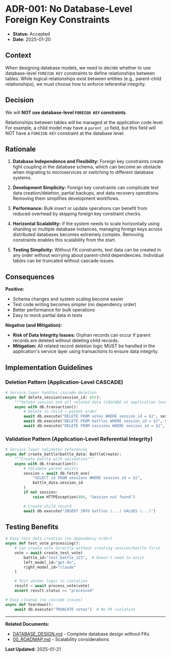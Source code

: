 # ADR-001: No Database-Level Foreign Key Constraints

- **Status:** Accepted
- **Date:** 2025-01-20

## Context

When designing database models, we need to decide whether to use database-level `FOREIGN KEY` constraints to define relationships between tables. While logical relationships exist between entities (e.g., parent-child relationships), we must choose how to enforce referential integrity.

## Decision

We will **NOT use database-level `FOREIGN KEY` constraints**.

Relationships between tables will be managed at the application code level. For example, a child model may have a `parent_id` field, but this field will NOT have a `FOREIGN KEY` constraint at the database level.

## Rationale

1. **Database Independence and Flexibility:** Foreign key constraints create tight coupling in the database schema, which can become an obstacle when migrating to microservices or switching to different database systems.

2. **Development Simplicity:** Foreign key constraints can complicate test data creation/deletion, partial backups, and data recovery operations. Removing them simplifies development workflows.

3. **Performance:** Bulk insert or update operations can benefit from reduced overhead by skipping foreign key constraint checks.

4. **Horizontal Scalability:** If the system needs to scale horizontally using sharding or multiple database instances, managing foreign keys across distributed databases becomes extremely complex. Removing constraints enables this scalability from the start.

5. **Testing Simplicity:** Without FK constraints, test data can be created in any order without worrying about parent-child dependencies. Individual tables can be truncated without cascade issues.

## Consequences

**Positive:**
- Schema changes and system scaling become easier
- Test code writing becomes simpler (no dependency order)
- Better performance for bulk operations
- Easy to mock partial data in tests

**Negative (and Mitigation):**
- **Risk of Data Integrity Issues:** Orphan records can occur if parent records are deleted without deleting child records.
- **Mitigation:** All related record deletion logic MUST be handled in the application's service layer using transactions to ensure data integrity.

## Implementation Guidelines

### Deletion Pattern (Application-Level CASCADE)

```python
# Service layer handles cascade deletion
async def delete_session(session_id: str):
    """Delete session and all related data (CASCADE at application level)"""
    async with db.transaction():
        # Delete in child → parent order
        await db.execute("DELETE FROM votes WHERE session_id = $1", session_id)
        await db.execute("DELETE FROM battles WHERE session_id = $1", session_id)
        await db.execute("DELETE FROM sessions WHERE session_id = $1", session_id)
```

### Validation Pattern (Application-Level Referential Integrity)

```python
# Service layer validates references
async def create_battle(battle_data: BattleCreate):
    """Create battle with validation"""
    async with db.transaction():
        # Validate parent exists
        session = await db.fetch_one(
            "SELECT id FROM sessions WHERE session_id = $1",
            battle_data.session_id
        )
        if not session:
            raise HTTPException(404, "Session not found")

        # Create child record
        await db.execute("INSERT INTO battles (...) VALUES (...)")
```

## Testing Benefits

```python
# Easy test data creation (no dependency order)
async def test_vote_processing():
    # Can create vote directly without creating session/battle first
    vote = await create_test_vote(
        battle_id="test_battle_123",  # Doesn't need to exist
        left_model_id="gpt-4o",
        right_model_id="claude"
    )

    # Test worker logic in isolation
    result = await process_vote(vote)
    assert result.status == "processed"

# Easy cleanup (no cascade issues)
async def teardown():
    await db.execute("TRUNCATE votes")  # No FK violation
```

---

**Related Documents:**
- [DATABASE_DESIGN.md](./DATABASE_DESIGN.md) - Complete database design without FKs
- [00_ROADMAP.md](../00_ROADMAP.md) - Scalability considerations

**Last Updated:** 2025-01-21
